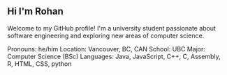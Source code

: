 ## Hi I'm Rohan

Welcome to my GitHub profile! I'm a university student passionate about software engineering and exploring new areas of computer science.


Pronouns: he/him
Location: Vancouver, BC, CAN
School: UBC
Major: Computer Science (BSc)
Languages: Java, JavaScript, C++, C, Assembly, R, HTML, CSS, python
